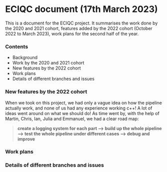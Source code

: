 # ECIQC document (17th March 2023)

This is a document for the ECIQC project. It summarises the work done by the 2020 and 2021 cohort, features added by the 2022 cohort (October 2022 to March 2023), work plans for the second half of the year.

### Contents
* Background
* Work by the 2020 and 2021 cohort 
* New features by the 2022 cohort
* Work plans
* Details of different branches and issues

### New features by the 2022 cohort
When we took on this project, we had only a vague idea on how the pipeline actually work, and none of us had any experience working c++! A lot of ideas went around on what we should do! As time went by, with the help of Martin, Chris, Ian, Julia and Emmanuel, we had a clear road map:

> **create a logging system for each part --> build up the whole pipeline --> test the whole pipeline under different cases --> debug and improve**


### Work plans

### Details of different branches and issues
